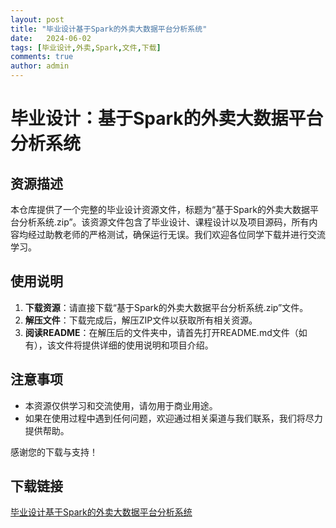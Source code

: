 ```yaml
---
layout: post
title: "毕业设计基于Spark的外卖大数据平台分析系统"
date:   2024-06-02
tags: [毕业设计,外卖,Spark,文件,下载]
comments: true
author: admin
---
```

# 毕业设计：基于Spark的外卖大数据平台分析系统

## 资源描述

本仓库提供了一个完整的毕业设计资源文件，标题为“基于Spark的外卖大数据平台分析系统.zip”。该资源文件包含了毕业设计、课程设计以及项目源码，所有内容均经过助教老师的严格测试，确保运行无误。我们欢迎各位同学下载并进行交流学习。

## 使用说明

1. **下载资源**：请直接下载“基于Spark的外卖大数据平台分析系统.zip”文件。
2. **解压文件**：下载完成后，解压ZIP文件以获取所有相关资源。
3. **阅读README**：在解压后的文件夹中，请首先打开README.md文件（如有），该文件将提供详细的使用说明和项目介绍。

## 注意事项

- 本资源仅供学习和交流使用，请勿用于商业用途。
- 如果在使用过程中遇到任何问题，欢迎通过相关渠道与我们联系，我们将尽力提供帮助。

感谢您的下载与支持！

## 下载链接

[毕业设计基于Spark的外卖大数据平台分析系统](https://pan.quark.cn/s/66f4fc471a0c)